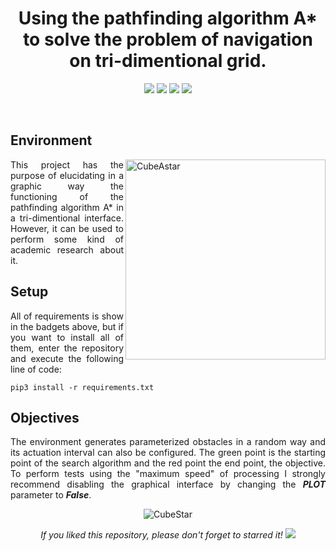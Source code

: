 <h1 align="center">Using the pathfinding algorithm A* to solve the problem of navigation on tri-dimentional grid.</h1>

<p align="center"> 
  <img src="https://img.shields.io/badge/Matplotlib-v3.3.1-blue"/>
  <img src="https://img.shields.io/badge/Numpy-v1.18.2-blue"/>
  <img src="https://img.shields.io/badge/Tqdm-v4.42.1-blue"/>
  <img src="https://img.shields.io/badge/Pandas-v1.1.2-blue"/>
</p>
<br/>

## Environment
<p align="justify"> 
  <img src="https://i.imgur.com/IlQDpai.png" alt="CubeAstar" align="right" width="320">
  <a>This project has the purpose of elucidating in a graphic way the functioning of the pathfinding algorithm A* in a tri-dimentional interface. However, it can be used to perform some kind of academic research about it.</a>  
</p>
  

## Setup
<p align="justify"> 
 <a>All of requirements is show in the badgets above, but if you want to install all of them, enter the repository and execute the following line of code:</a>
</p>

```shell
pip3 install -r requirements.txt
```

## Objectives
<p align="justify"> 
  The environment generates parameterized obstacles in a random way and its actuation interval can also be configured. The green point is the starting point of the search algorithm and the red point the end point, the objective. To perform tests using the "maximum speed" of processing I strongly recommend disabling the graphical interface by changing the <i><b>PLOT</b></i> parameter to <i><b>False</b></i>.
</p>

<p align="center"> 
  <img src="media/cubestar.gif" alt="CubeStar"/>
</p>  

<p align="center"> 
  <i>If you liked this repository, please don't forget to starred it!</i>
  <img src="https://img.shields.io/github/stars/victorkich/CubeAstar?style=social"/>
</p>
